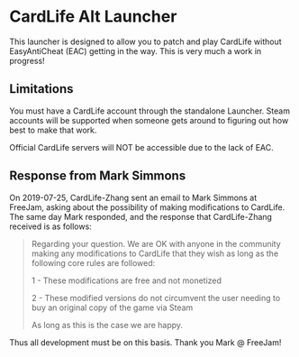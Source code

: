 # CardLife Alt Launcher
This launcher is designed to allow you to patch and play CardLife without EasyAntiCheat (EAC) getting in the way. This is very much a work in progress!

## Limitations
You must have a CardLife account through the standalone Launcher. Steam accounts will be supported when someone gets around to figuring out how best to make that work.

Official CardLife servers will NOT be accessible due to the lack of EAC.


## Response from Mark Simmons
On 2019-07-25, CardLife-Zhang sent an email to Mark Simmons at FreeJam, asking about the possibility of making modifications to CardLife. The same day Mark responded, and the response that CardLife-Zhang received is as follows:

> Regarding your question. We are OK with anyone in the community making any 
> modifications to CardLife that they wish as long as the following core 
> rules are followed:
>
> 1 - These modifications are free and not monetized
>
> 2 - These modified versions do not circumvent the user needing to buy an original copy of the game via Steam
>
> As long as this is the case we are happy.

Thus all development must be on this basis. Thank you Mark @ FreeJam!
